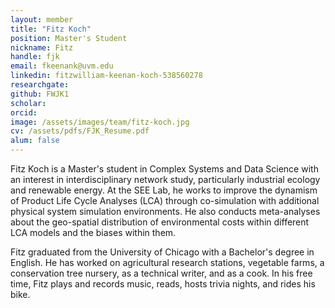 ```yaml
---
layout: member
title: "Fitz Koch"
position: Master's Student
nickname: Fitz
handle: fjk
email: fkeenank@uvm.edu
linkedin: fitzwilliam-keenan-koch-538560278
researchgate: 
github: FWJK1
scholar: 
orcid: 
image: /assets/images/team/fitz-koch.jpg
cv: /assets/pdfs/FJK_Resume.pdf
alum: false
---
```


Fitz Koch is a Master's student in Complex Systems and Data Science with an interest in interdisciplinary network study, particularly industrial ecology and renewable energy. At the SEE Lab, he works to improve the dynamism of Product Life Cycle Analyses (LCA) through co-simulation with additional physical system simulation environments. He also conducts meta-analyses about the geo-spatial distribution of environmental costs within different LCA models and the biases within them.

Fitz graduated from the University of Chicago with a Bachelor's degree in English. He has worked on agricultural research stations, vegetable farms, a conservation tree nursery, as a technical writer, and as a cook. In his free time, Fitz plays and records music, reads, hosts trivia nights, and rides his bike.

